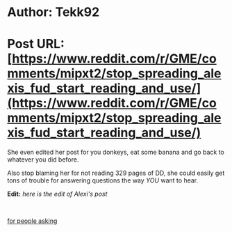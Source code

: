 # Author: Tekk92
# Post URL: [https://www.reddit.com/r/GME/comments/mipxt2/stop_spreading_alexis_fud_start_reading_and_use/](https://www.reddit.com/r/GME/comments/mipxt2/stop_spreading_alexis_fud_start_reading_and_use/)


She even edited her post for you donkeys, eat some banana and go back to whatever you did before.

Also stop blaming her for not reading 329 pages of DD, she could easily get tons of trouble for answering questions the way *YOU* want to hear.

**Edit:** *here is the edit of Alexi's post*

&#x200B;

[for people asking](https://preview.redd.it/qaz5eodohtq61.png?width=699&format=png&auto=webp&s=a2ac9fa91e82cf4b69a2fdaa7159482482efc88b)
